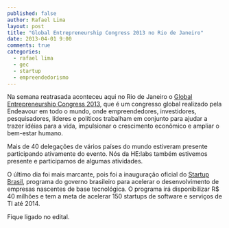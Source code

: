 ```yaml
---
published: false
author: Rafael Lima
layout: post
title: "Global Entrepreneurship Congress 2013 no Rio de Janeiro"
date: 2013-04-01 9:00
comments: true
categories:
  - rafael lima
  - gec
  - startup
  - empreendedorismo
---
```


Na semana reatrasada aconteceu aqui no Rio de Janeiro o [Global Entrepreneurship Congress 2013](http://gec2013.com/), que é um congresso global realizado pela Endeavour em todo o mundo, onde empreendedores, investidores, pesquisadores, líderes e políticos trabalham em conjunto para ajudar a trazer idéias para a vida, impulsionar o crescimento econômico e ampliar o bem-estar humano.
<!-- more -->

Mais de 40 delegações de vários países do mundo estiveram presente participando ativamente do evento. Nós da HE:labs também estivemos presente e participamos de algumas atividades.

O último dia foi mais marcante, pois foi a inauguração oficial do [Startup Brasil](http://startupbrasil.mcti.gov.br/), programa do governo brasileiro para acelerar o desenvolvimento de empresas nascentes de base tecnológica. O programa irá disponibilizar R$ 40 milhões e tem a meta de acelerar 150 startups de software e serviços de TI até 2014.

Fique ligado no edital.
